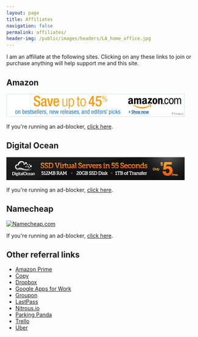 ```yaml
---
layout: page
title: Affiliates
navigation: false
permalink: affiliates/
header-img: /public/images/headers/LA_home_office.jpg
---
```


I am an affiliate at the following sites. Clicking on any these links to join or purchase anything will help support me and this site.

## Amazon

<a href="http://www.amazon.com/b/ref=as_sl_pc_tf_lc?node=283155&tag=sunpech-20&camp=15329&creative=394453&linkCode=ur1&adid=198E6BMHT8CTQ90TFSZM&&ref-refURL=http%3A%2F%2Frcm-na.amazon-adsystem.com%2Fe%2Fcm%3Ft%3Dsunpech-20%26o%3D1%26p%3D26%26l%3Dur1%26category%3Dbooks%26banner%3D07A5YDZW1YN7CT62EMR2%26f%3Difr%26linkID%3DKBWCIBZRYKDS76JJ"><img src="/public/images/affiliates/amazon-468x60.gif" width="468" height="60" alt="Amazon" border="0" /></a>

If you're running an ad-blocker, [click here](http://www.amazon.com/b/ref=as_sl_pc_tf_lc?node=283155&tag=sunpech-20&camp=15329&creative=394453&linkCode=ur1&adid=198E6BMHT8CTQ90TFSZM&&ref-refURL=http%3A%2F%2Frcm-na.amazon-adsystem.com%2Fe%2Fcm%3Ft%3Dsunpech-20%26o%3D1%26p%3D26%26l%3Dur1%26category%3Dbooks%26banner%3D07A5YDZW1YN7CT62EMR2%26f%3Difr%26linkID%3DKBWCIBZRYKDS76JJ).

## Digital Ocean

<a href="https://www.digitalocean.com/?refcode=337d926651f1"><img src="/public/images/affiliates/ssd-virtual-servers-banner-468x60.jpg" alt="Digital Ocean" border="0" width="468" height="60" /></a>

If you're  running an ad-blocker, [click here](https://www.digitalocean.com/?refcode=337d926651f1).

## Namecheap

<a href="https://www.namecheap.com&#x2F;?aff=63676"><img src="http://files.namecheap.com/graphics/linkus/468x60-4.gif" width="468" height="60" border="0" alt="Namecheap.com"></a>

If you're  running an ad-blocker, [click here](https://www.namecheap.com&#x2F;?aff=63676).

## Other referral links

* [Amazon Prime](http://www.amazon.com/dp/B00DBYBNEE?_encoding=UTF8&ref=mrp_10002_shr_cpbd_rf_d&refcust=AZGEHQ225EO67OKL5ORKHN6IYE)
* [Copy](https://copy.com/?r=1u9vhV)
* [Dropbox](https://db.tt/pHCTifn)
* [Google Apps for Work](https://goo.gl/PsqXKA)
* [Groupon](https://www.groupon.com/visitor_referral/h/7c9de08b-6efc-45e7-a115-a1e4ab1d1eef)
* [LastPass](https://lastpass.com/f?3306226)
* [Nitrous.io](https://www.nitrous.io/join/eS1vRwA3uVY?utm_source=nitrous.io&utm_medium=copypaste&utm_campaign=referral)
* [Parking Panda](https://www.parkingpanda.com/invite/sunpech)
* [Trello](https://trello.com/sunpech/recommend)
* [Uber](https://www.uber.com/invite/ubersunpech)
